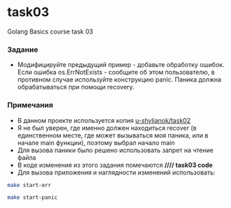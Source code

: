 # task03
Golang Basics course task 03

### Задание

- Модифицируйте предыдущий пример - добавьте обработку ошибок. Если ошибка os.ErrNotExists - сообщите об этом пользователю, в противном случае используйте конструкцию panic. Паника должна обрабатываться при помощи recovery.

### Примечания

- В данном проекте используется копия [u-shylianok/task02](https://github.com/u-shylianok/golang-basics/tree/main/task02)
- Я не был уверен, где именно должен находиться recover (в единственном месте, где может вызываться моя паника, или в начале main функции), поэтому выбрал начало main
- Для вызова паники было решено использовать запрет на чтение файла
- В коде изменения из этого задания помечаются **//// task03 code**
- Для вызова приложения и наглядности изменений использовать:
```sh
make start-err
```
```sh
make start-panic
```
